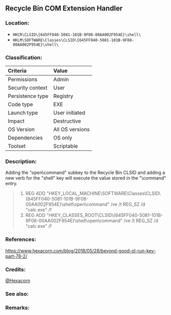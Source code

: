 ## Recycle Bin COM Extension Handler <!-- general "title" of the persistence. Good to be unique. -->
<!-- separate sections by two empty lines -->
<!-- do not remove empty sections  -->


### Location: <!-- where to find it -->
- `HKCR\CLSID\{645FF040-5081-101B-9F08-00AA002F954E}\shell\`
- `HKLM\SOFTWARE\Classes\CLSID\{645FF040-5081-101B-9F08-00AA002F954E}\shell\`


### Classification: <!-- see "how it works" document. Empty lime must go next. -->

|Criteria|Value|
|:---|:---|
|Permissions|Admin|
|Security context| User|
|Persistence type| Registry |
|Code type|EXE|
|Launch type| User initiated|
|Impact|Destructive|
|OS Version|All OS versions|
|Dependencies|OS only|
|Toolset|Scriptable|


### Description:<!-- add two EOLs or two spaces at the end of line to create a line break -->
Adding the "open\command" subkey to the Recycle Bin CLSID and adding a new verb for the "shell" key will execute the value stored in the "\command" entry.
> 1. REG ADD "HKEY_LOCAL_MACHINE\SOFTWARE\Classes\CLSID\\{645FF040-5081-101B-9F08-00AA002F954E}\shell\open\command" /ve /t REG_SZ /d "calc.exe" /f
> 2. REG ADD "HKEY_CLASSES_ROOT\CLSID\\{645FF040-5081-101B-9F08-00AA002F954E}\shell\open\command" /ve /t REG_SZ /d "calc.exe" /f

### References: <!-- use <...> or [abc](https://...) syntax. Prepend with "- " when more than one -->
<https://www.hexacorn.com/blog/2018/05/28/beyond-good-ol-run-key-part-78-2/>


### Credits: <!-- use [abc](https://...) syntax. Prepend with "- " when more than one. -->
[@Hexacorn](https://twitter.com/Hexacorn)

### See also: <!-- if refering to the same repo, use [Name](file.md) syntax. -->
<!-- prepend with "- " if more than one -->


### Remarks: <!-- see the usage in the "classification" section. Use only 1:1 references i.e. not refering to the same footnote from two different places -->

